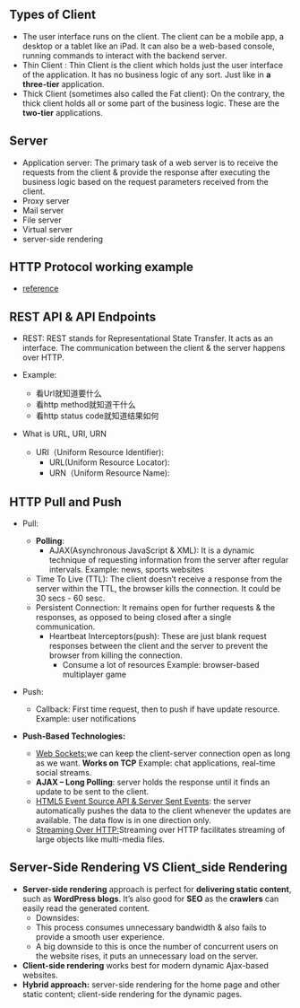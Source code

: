 ## Types of Client
  - The user interface runs on the client. The client can be a mobile app, a desktop or a tablet like an iPad. It can also be a web-based console, running commands to interact with the backend server.
  - Thin Client : Thin Client is the client which holds just the user interface of the application. It has no business logic of any sort. Just like in **a three-tier** application.
  - Thick Client (sometimes also called the Fat client): On the contrary, the thick client holds all or some part of the business logic. These are the **two-tier** applications.


## Server
  - Application server: The primary task of a web server is to receive the requests from the client & provide the response after executing the business logic based on the request parameters received from the client.
  - Proxy server
  - Mail server
  - File server
  - Virtual server
  - server-side rendering
   
## HTTP Protocol working example
  - [reference](https://developer.mozilla.org/en-US/docs/Web/HTTP/Overview)
  
## REST API & API Endpoints
  - REST: REST stands for Representational State Transfer. It acts as an interface. The communication between the client & the server happens over HTTP. 
  - Example:
    - 看Url就知道要什么
    - 看http method就知道干什么
    - 看http status code就知道结果如何
    
  - What is URL, URI, URN
    - URI（Uniform Resource Identifier):
      - URL(Uniform Resource Locator):
      - URN（Uniform Resource Name):
  
## HTTP Pull and Push
  - Pull:
    - **Polling**:
       - AJAX(Asynchronous JavaScript & XML): It is a dynamic technique of requesting information from the server after regular intervals.   Example: news, sports websites
    - Time To Live (TTL):  The client doesn’t receive a response from the server within the TTL, the browser kills the connection. It could be 30 secs - 60 sesc.
    - Persistent Connection: It remains open for further requests & the responses, as opposed to being closed after a single communication.
      - Heartbeat Interceptors(push): These are just blank request responses between the client and the server to prevent the browser from killing the connection.
        - Consume a lot of resources    Example: browser-based multiplayer game
  - Push:
    - Callback: First time request, then to push if have update resource. Example: user notifications
    
  - **Push-Based Technologies:**
    - [Web Sockets:](https://developer.mozilla.org/en-US/docs/Web/API/WebSockets_API)we can keep the client-server connection open as long as we want.  **Works on TCP** Example: chat applications, real-time social streams. 
    - **AJAX – Long Polling**: server holds the response until it finds an update to be sent to the client.
    - [HTML5 Event Source API & Server Sent Events](https://developer.mozilla.org/en-US/docs/Web/API/Server-sent_events): the server automatically pushes the data to the client whenever the updates are available. The data flow is in one direction only.
    - [Streaming Over HTTP:](https://developer.mozilla.org/en-US/docs/Web/API/Streams_API/Concepts)Streaming over HTTP facilitates streaming of large objects like multi-media files.

## Server-Side Rendering VS Client_side Rendering
  - **Server-side rendering** approach is perfect for **delivering static content**, such as **WordPress blogs**. It’s also good for **SEO** as the **crawlers** can easily read the generated content.
    - Downsides:
    - This process consumes unnecessary bandwidth & also fails to provide a smooth user experience.
    - A big downside to this is once the number of concurrent users on the website rises, it puts an unnecessary load on the server.
  - **Client-side rendering** works best for modern dynamic Ajax-based websites.
  - **Hybrid approach:** server-side rendering for the home page and other static content; client-side rendering for the dynamic pages.
